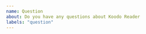 ```yaml
---
name: Question
about: Do you have any questions about Koodo Reader
labels: "question"
---
```


<!--
  This issue template is for asking questions about Koodo Reader, not for bug report or feature request.
-->
